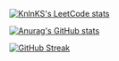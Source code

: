 [![KnlnKS's LeetCode stats](https://leetcode-stats-six.vercel.app/api?username=OnniKorpella&theme=dark)](https://github.com/OnniKorpella/leetcode-stats)

[![Anurag's GitHub stats](https://github-readme-stats.vercel.app/api?username=OnniKorpella)](https://github.com/OnniKorpella/github-readme-stats)

[![GitHub Streak](https://github-readme-streak-stats.herokuapp.com/?user=OnniKorpella)](https://git.io/streak-stats)
